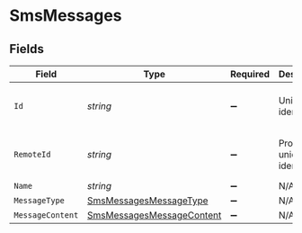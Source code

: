 # SmsMessages


## Fields

| Field                                                                             | Type                                                                              | Required                                                                          | Description                                                                       | Example                                                                           |
| --------------------------------------------------------------------------------- | --------------------------------------------------------------------------------- | --------------------------------------------------------------------------------- | --------------------------------------------------------------------------------- | --------------------------------------------------------------------------------- |
| `Id`                                                                              | *string*                                                                          | :heavy_minus_sign:                                                                | Unique identifier                                                                 | 8187e5da-dc77-475e-9949-af0f1fa4e4e3                                              |
| `RemoteId`                                                                        | *string*                                                                          | :heavy_minus_sign:                                                                | Provider's unique identifier                                                      | 8187e5da-dc77-475e-9949-af0f1fa4e4e3                                              |
| `Name`                                                                            | *string*                                                                          | :heavy_minus_sign:                                                                | N/A                                                                               |                                                                                   |
| `MessageType`                                                                     | [SmsMessagesMessageType](../../Models/Components/SmsMessagesMessageType.md)       | :heavy_minus_sign:                                                                | N/A                                                                               |                                                                                   |
| `MessageContent`                                                                  | [SmsMessagesMessageContent](../../Models/Components/SmsMessagesMessageContent.md) | :heavy_minus_sign:                                                                | N/A                                                                               |                                                                                   |